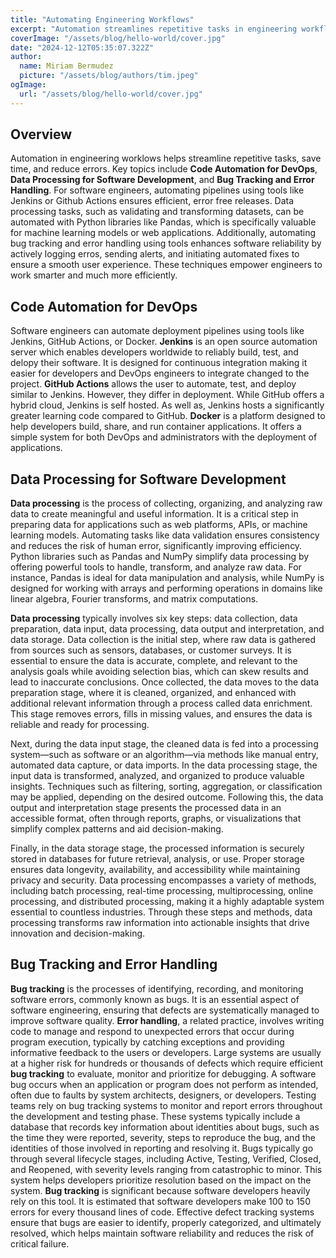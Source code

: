 ```yaml
---
title: "Automating Engineering Workflows"
excerpt: "Automation streamlines repetitive tasks in engineering workflows, saving time and minimizing errors. By using programming tools engineers can shift their focus on more critical aspects of their projects."
coverImage: "/assets/blog/hello-world/cover.jpg"
date: "2024-12-12T05:35:07.322Z"
author:
  name: Miriam Bermudez
  picture: "/assets/blog/authors/tim.jpeg"
ogImage:
  url: "/assets/blog/hello-world/cover.jpg"
---
```


## Overview 

Automation in engineering worklows helps streamline repetitive tasks, save time, and reduce errors. Key topics include **Code Automation for DevOps**, **Data Processing for Software Development**, and **Bug Tracking and Error Handling**. For software engineers, automating pipelines using tools like Jenkins or Github Actions ensures efficient, error free releases. Data processing tasks, such as validating and transforming datasets, can be automated with Python libraries like Pandas, which is specifically valuable for machine learning models or web applications. Additionally, automating bug tracking and error handling using tools enhances software reliability by actively logging erros, sending alerts, and initiating automated fixes to ensure a smooth user experience. These techniques empower engineers to work smarter and much more efficiently.


## Code Automation for DevOps

Software engineers can automate deployment pipelines using tools like Jenkins, GitHub Actions, or Docker.
**Jenkins** is an open source automation server which enables developers worldwide to reliably build, test, and delopy their software. It is designed for continuous integration making it easier for developers and DevOps engineers to integrate changed to the project.
**GitHub Actions** allows the user to automate, test, and deploy similar to Jenkins. However, they differ in deployment. While GitHub offers a hybrid cloud, Jenkins is self hosted. As well as, Jenkins hosts a significantly greater learning code compared to GitHub.
**Docker** is a platform designed to help developers build, share, and run container applications. It offers a simple system for both DevOps and administrators with the deployment of applications.

## Data Processing for Software Development

**Data processing** is the process of collecting, organizing, and analyzing raw data to create meaningful and useful information. It is a critical step in preparing data for applications such as web platforms, APIs, or machine learning models. Automating tasks like data validation ensures consistency and reduces the risk of human error, significantly improving efficiency. Python libraries such as Pandas and NumPy simplify data processing by offering powerful tools to handle, transform, and analyze raw data. For instance, Pandas is ideal for data manipulation and analysis, while NumPy is designed for working with arrays and performing operations in domains like linear algebra, Fourier transforms, and matrix computations.

**Data processing** typically involves six key steps: data collection, data preparation, data input, data processing, data output and interpretation, and data storage. Data collection is the initial step, where raw data is gathered from sources such as sensors, databases, or customer surveys. It is essential to ensure the data is accurate, complete, and relevant to the analysis goals while avoiding selection bias, which can skew results and lead to inaccurate conclusions. Once collected, the data moves to the data preparation stage, where it is cleaned, organized, and enhanced with additional relevant information through a process called data enrichment. This stage removes errors, fills in missing values, and ensures the data is reliable and ready for processing.

Next, during the data input stage, the cleaned data is fed into a processing system—such as software or an algorithm—via methods like manual entry, automated data capture, or data imports. In the data processing stage, the input data is transformed, analyzed, and organized to produce valuable insights. Techniques such as filtering, sorting, aggregation, or classification may be applied, depending on the desired outcome. Following this, the data output and interpretation stage presents the processed data in an accessible format, often through reports, graphs, or visualizations that simplify complex patterns and aid decision-making.

Finally, in the data storage stage, the processed information is securely stored in databases for future retrieval, analysis, or use. Proper storage ensures data longevity, availability, and accessibility while maintaining privacy and security. Data processing encompasses a variety of methods, including batch processing, real-time processing, multiprocessing, online processing, and distributed processing, making it a highly adaptable system essential to countless industries. Through these steps and methods, data processing transforms raw information into actionable insights that drive innovation and decision-making.



## Bug Tracking and Error Handling

**Bug tracking** is the processes of identifying, recording, and monitoring software errors, commonly known as bugs. It is an essential aspect of software engineering, ensuring that defects are systematically managed to improve software quality. **Error handling**, a related practice, involves writing code to manage and respond to unexpected errors that occur during program execution, typically by catching exceptions and providing informative feedback to the users or developers. Large systems are usually at a higher risk for hundreds or thousands of defects which require efficient **bug tracking** to evaluate, monitor and prioritize for debugging. 
A software bug occurs when an application or program does not perform as intended, often due to faults by system architects, designers, or developers. Testing teams rely on bug tracking systems to monitor and report errors throughout the development and testing phase. These systems typically include a database that records key information about identities about bugs, such as the time they were reported, severity, steps to reproduce the bug, and the identities of those involved in reporting and resolving it. Bugs typically go through several lifecycle stages, including Active, Testing, Verified, Closed, and Reopened, with severity levels ranging from catastrophic to minor. This system helps developers prioritize resolution based on the impact on the system.
**Bug tracking** is significant because software developers heavily rely on this tool.
It is estimated that software developers make 100 to 150 errors for every thousand lines of code. Effective defect tracking systems ensure that bugs are easier to identify, properly categorized, and ultimately resolved, which helps maintain software reliability and reduces the risk of critical failure.